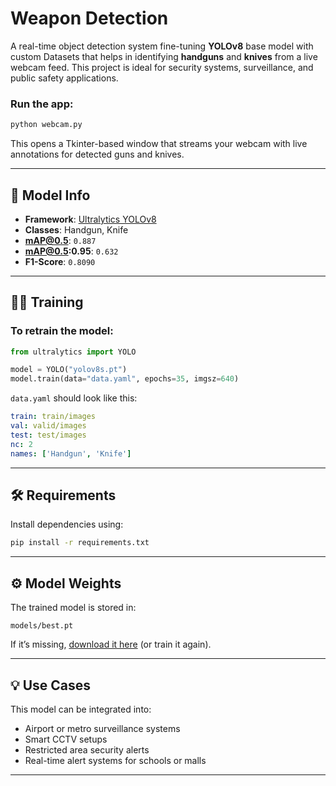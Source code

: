 
# Weapon Detection 

A real-time object detection system fine-tuning **YOLOv8** base model with custom Datasets that helps in identifying **handguns** and **knives** from a live webcam feed. This project is ideal for security systems, surveillance, and public safety applications.

### Run the app:

```bash
python webcam.py
```

This opens a Tkinter-based window that streams your webcam with live annotations for detected guns and knives.

---

## 🧠 Model Info

- **Framework**: [Ultralytics YOLOv8](https://github.com/ultralytics/ultralytics)
- **Classes**: Handgun, Knife
- **mAP@0.5**: `0.887`
- **mAP@0.5:0.95**: `0.632`
- **F1-Score**: `0.8090`


---

## 🏋️‍♂️ Training

### To retrain the model:

```python
from ultralytics import YOLO

model = YOLO("yolov8s.pt")
model.train(data="data.yaml", epochs=35, imgsz=640)
```

`data.yaml` should look like this:

```yaml
train: train/images
val: valid/images
test: test/images
nc: 2
names: ['Handgun', 'Knife']
```

---

## 🛠️ Requirements

Install dependencies using:

```bash
pip install -r requirements.txt
```

---

## ⚙️ Model Weights

The trained model is stored in:

```
models/best.pt
```

If it’s missing, [download it here](https://drive.google.com/file/d/10la4EtoviR7jjnWsl9dtkc4RM2C6VTIo/) (or train it again).

---

## 💡 Use Cases

This model can be integrated into:
- Airport or metro surveillance systems
- Smart CCTV setups
- Restricted area security alerts
- Real-time alert systems for schools or malls

---
